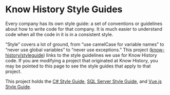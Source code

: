 # Know History Style Guides

Every company has its own style guide: a set of conventions or guidelines about how to write code for that company. It is much easier to understand code when all the code in it is in a consistent style.

“Style” covers a lot of ground, from “use camelCase for variable names” to “never use global variables” to “never use exceptions.” This project ([know-history/styleguide](https://github.com/know-history/styleguide/tree/gh-pages)) links to the style guidelines we use for Know History code. If you are modifying a project that originated at Know History, you may be pointed to this page to see the style guides that apply to that project.

This project holds the [C# Style Guide][csharp], [SQL Server Style Guide][sqlserver], and [Vue.js Style Guide][vue].

[csharp]: https://know-history.github.io/styleguide/csharp-style.md
[sqlserver]: https://know-history.github.io/styleguide/sqlserver-style.md
[vue]: https://know-history.github.io/styleguide/vue-style.md
